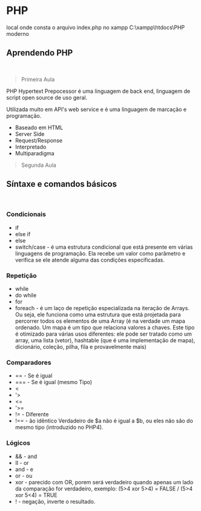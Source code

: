 # PHP

local onde consta o arquivo index.php no xampp
C:\xampp\htdocs\PHP moderno

## Aprendendo PHP
&nbsp;

> Primeira Aula

PHP Hypertext Prepocessor é uma linguagem de back end, linguagem de script open source de uso geral.

Utilizada muito em API's web service e é uma linguagem de marcação e programação.

* Baseado em HTML
* Server Side
* Request/Response
* Interpretado
* Multiparadigma

> Segunda Aula

## Síntaxe e comandos básicos
&nbsp;
### Condicionais
* if
* else if
* else
* switch/case - é uma estrutura condicional que está presente em várias linguagens de programação. Ela recebe um valor como parâmetro e verifica se ele atende alguma das condições especificadas.

### Repetição
* while
* do while
* for
* foreach - é um laço de repetição especializada na iteração de Arrays. Ou seja, ele funciona como uma estrutura que está projetada para percorrer todos os elementos de uma Array (é na verdade um mapa ordenado. Um mapa é um tipo que relaciona valores a chaves. Este tipo é otimizado para várias usos diferentes: ele pode ser tratado como um array, uma lista (vetor), hashtable (que é uma implementação de mapa), dicionário, coleção, pilha, fila e provavelmente mais)

### Comparadores
* == - Se é igual
* === - Se é igual (mesmo Tipo)
* <
* '>
* <=
* '>=
* != - Diferente
* !== - ão idêntico	Verdadeiro de $a não é igual a $b, ou eles não são do mesmo tipo (introduzido no PHP4).

### Lógicos

* && - and
* II - or
* and - e
* or - ou
* xor - parecido com OR, porem será verdadeiro quando apenas um lado da comparação for verdadeiro, exemplo: (5>4 xor 5>4) = FALSE / (5>4 xor 5<4) = TRUE
* ! - negação, inverte o resultado.